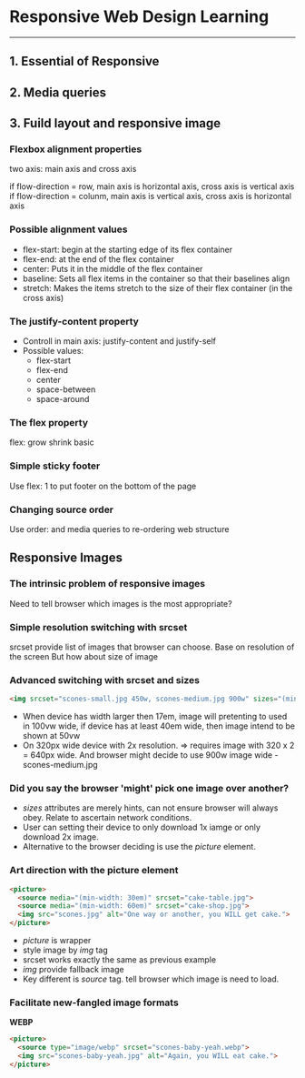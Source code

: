 # **Responsive Web Design Learning**
***
## 1. Essential of Responsive 
## 2. Media queries
## 3. Fuild layout and responsive image

### Flexbox alignment properties
two axis: main axis and cross axis

if flow-direction = row, main axis is horizontal axis, cross axis is vertical axis
if flow-direction = colunm, main axis is vertical axis, cross axis is horizontal axis

### Possible alignment values
- flex-start: begin at the starting edge of its flex container
- flex-end: at the end of the flex container
- center: Puts it in the middle of the flex container
- baseline: Sets all flex items in the container so that their baselines align
- stretch: Makes the items stretch to the size of their flex container (in the cross axis)

### The justify-content property
- Controll in main axis: justify-content and justify-self
- Possible values:
  - flex-start
  - flex-end
  - center
  - space-between
  - space-around

### The flex property
flex: grow shrink basic

### Simple sticky footer
Use flex: 1 to put footer on the bottom of the page

### Changing source order
Use order: <number> and media queries to re-ordering web structure

## Responsive Images
### The intrinsic problem of responsive images
Need to tell browser which images is the most appropriate?

### Simple resolution switching with srcset
srcset provide list of images that browser can choose. Base on resolution of the screen
But how about size of image

### Advanced switching with srcset and sizes
```html
<img srcset="scones-small.jpg 450w, scones-medium.jpg 900w" sizes="(min-width: 17em) 100vw, (min-width: 40em) 50vw" src="scones-small" alt="Scones">
```
- When device has width larger then 17em, image will pretenting to used in 100vw wide, if device has at least 40em wide, then image intend to be shown at 50vw
- On 320px wide device with 2x resolution. => requires image with 320 x 2 = 640px wide.
And browser might decide to use 900w image wide - scones-medium.jpg

### Did you say the browser 'might' pick one image over another?
- *sizes* attributes are merely hints, can not ensure browser will always obey. Relate to ascertain network conditions.
- User can setting their device to only download 1x iamge or only download 2x image.
- Alternative to the browser deciding is use the *picture* element.

### Art direction with the picture element
```html
<picture>
  <source media="(min-width: 30em)" srcset="cake-table.jpg">
  <source media="(min-width: 60em)" srcset="cake-shop.jpg">
  <img src="scones.jpg" alt="One way or another, you WILL get cake.">
</picture>
```
- *picture* is wrapper
- style image by *img* tag
- srcset works exactly the same as previous example
- *img* provide fallback image
- Key different is *source* tag. tell browser which image is need to load.

### Facilitate new-fangled image formats
**WEBP**
```html
<picture>
  <source type="image/webp" srcset="scones-baby-yeah.webp">
  <img src="scones-baby-yeah.jpg" alt="Again, you WILL eat cake.">
</picture>

```